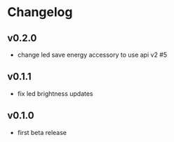 # Changelog

## v0.2.0

- change led save energy accessory to use api v2 #5

## v0.1.1

- fix led brightness updates

## v0.1.0

- first beta release